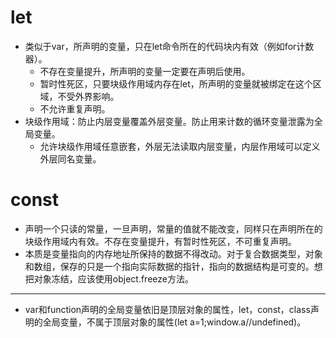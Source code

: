 # let

- 类似于var，所声明的变量，只在let命令所在的代码块内有效（例如for计数器）。
  - 不存在变量提升，所声明的变量一定要在声明后使用。
  - 暂时性死区，只要块级作用域内存在let，所声明的变量就被绑定在这个区域，不受外界影响。
  - 不允许重复声明。
- 块级作用域：防止内层变量覆盖外层变量。防止用来计数的循环变量泄露为全局变量。
  - 允许块级作用域任意嵌套，外层无法读取内层变量，内层作用域可以定义外层同名变量。

# const

- 声明一个只读的常量，一旦声明，常量的值就不能改变，同样只在声明所在的块级作用域内有效。不存在变量提升，有暂时性死区，不可重复声明。
- 本质是变量指向的内存地址所保持的数据不得改动。对于复合数据类型，对象和数组，保存的只是一个指向实际数据的指针，指向的数据结构是可变的。想把对象冻结，应该使用object.freeze方法。

------

- var和function声明的全局变量依旧是顶层对象的属性，let，const，class声明的全局变量，不属于顶层对象的属性(let a=1;window.a//undefined)。
